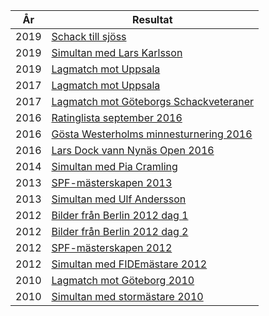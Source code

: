 | År   | Resultat                                                                                                                  |
|------|---------------------------------------------------------------------------------------------------------------------------|
| 2019 | [Schack till sjöss](SENIOR/htmfiler/sjoschack_2019_resultat.pdf)                                                          |
| 2019 | [Simultan med Lars Karlsson](SENIOR/htmfiler/simultan_8_maj_2019.pdf)                                                     |
| 2019 | [Lagmatch mot Uppsala](SENIOR/htmfiler/lagmatch_SrS_Uppsala_VT2019.pdf)                                                   |
| 2017 | [Lagmatch mot Uppsala](SENIOR/htmfiler/Lagmatch_Uppsala.pdf)                                                              |
| 2017 | [Lagmatch mot Göteborgs Schackveteraner](SENIOR/htmfiler/lagmatch_gbg_2017.htm)                                           |
| 2016 | [Ratinglista september 2016](SENIOR/htmfiler/senior_rating_sept16.pdf)                                                    |
| 2016 | [Gösta Westerholms minnesturnering 2016](http://www.kristallen.org/ongoingtournaments/gostas_minnesturnering/index.shtml) |
| 2016 | [Lars Dock vann Nynäs Open 2016](http://www.chess-results.com/tnr208084.aspx?lan=6)                                       |
| 2014 | [Simultan med Pia Cramling](SENIOR/htmfiler/simultan_2014.htm)                                                            |
| 2013 | [SPF-mästerskapen 2013](http://chess-results.com/tnr113761.aspx?lan=6&art=1&fed=SWE&wi=821)                               |
| 2013 | [Simultan med Ulf Andersson](SENIOR/htmfiler/simultan_2013.htm)                                                           |
| 2012 | [Bilder från Berlin 2012 dag 1](SENIOR/htmfiler/berlin1.htm)                                                              |
| 2012 | [Bilder från Berlin 2012 dag 2](SENIOR/htmfiler/berlin2.htm)                                                              |
| 2012 | [SPF-mästerskapen 2012](SENIOR/htmfiler/ResultatSchack2012.pdf)                                                           |
| 2012 | [Simultan med FIDEmästare 2012](SENIOR/htmfiler/simultan_2012.htm)                                                        |
| 2010 | [Lagmatch mot Göteborg 2010](SENIOR/htmfiler/lagmatch_gbg_2010.htm)                                                       |
| 2010 | [Simultan med stormästare 2010](SENIOR/htmfiler/simultan_10.htm)                                                          |
    